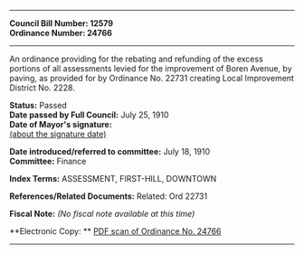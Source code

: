 * * * * *  
  
**Council Bill Number: [](#h0)[](#h2)12579**   
**Ordinance Number: 24766**  
  
* * * * *  
  
An ordinance providing for the rebating and refunding of the excess portions of all assessments levied for the improvement of Boren Avenue, by paving, as provided for by Ordinance No. 22731 creating Local Improvement District No. 2228.  
  
**Status:** Passed   
**Date passed by Full Council:** July 25, 1910   
**Date of Mayor's signature:**   
[(about the signature date)](/~public/approvaldate.htm)   
  
  
**Date introduced/referred to committee:** July 18, 1910   
**Committee:** Finance   
  
**Index Terms:** ASSESSMENT, FIRST-HILL, DOWNTOWN  
  
**References/Related Documents:** Related: Ord 22731  
  
**Fiscal Note:** *(No fiscal note available at this time)*  
  
**Electronic Copy: ** [PDF scan of Ordinance No. 24766](/~archives/Ordinances/Ord_24766.pdf)  
  
* * * * *  

